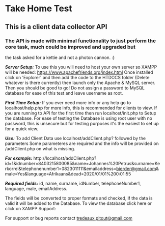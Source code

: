 # Take Home Test
## This is a client data collector API

### The API is made with minimal functionality to just perform the core task, much could be improved and upgraded but
the task asked for a kettie and not a photon cannon. :)

***Server Setup:***
To use this you will need to host your own server so XAMPP will be needed:
https://www.apachefriends.org/index.html
Once installed click on 'Explorer' and then add the code to the HTDOCS folder (Delete whatever is there currently) then launch only the Apache & MySQL server. Then you should be good to go! Do not assign a password to MySQL database for ease of this test and leave username as root.

***First Time Setup:***
If you ever need more info or any help go to localhost/help.php for more info, this is recommended for clients to view.
If you are running to API for the first time then run localhost/init.php
to Setup the database.
For ease of testing the Database is using root user with no password,
this is unsecure but for testing purposes it's the easiest to set up for a quick view.

***Use:***
To add Client Data use localhost/addClient.php? followed by the parameters
Some parameteres are required and the info will be provided on /addClient.php on what is missing.

***For example:***
http://localhost/addClient.php?id=1&idnumber=8403215800085&name=Johannes%20Petrus&surname=Kerkorrel&telephonenumber1=0823011111&emailaddress=bierder@gmail.com&male=Yes&language=Afrikaans&dead=2020/01/01%200:01:55

***Required fields:***
id, name, surname, idNumber, telephoneNumber1, language, male, emailAddress.

The fields will be converted to proper formats and checked, if the data is valid it will be added to the Database.
To view the database click here or click on XAMPP
Support:

For support or bug reports contact tredeaux.pitout@gmail.com
